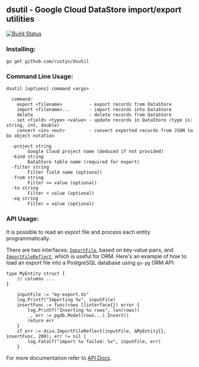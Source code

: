 ## dsutil - Google Cloud DataStore import/export utilities

[![Build Status](https://travis-ci.com/rustyx/dsutil.svg?branch=master)](https://travis-ci.com/rustyx/dsutil)

### Installing:

```
go get github.com/rustyx/dsutil
```

### Command Line Usage:

```
dsutil [options] command <args>

  command:
    export <filename>          - export records from DataStore
    import <filename>...       - import records into DataStore
    delete                     - delete records from DataStore
    set <field> <type> <value> - update records in DataStore (type is: string, int, double)
    convert <in> <out>         - convert exported records from JSON to Go object notation

  -project string
    	Google Cloud project name (deduced if not provided)
  -kind string
    	DataStore table name (required for export)
  -filter string
    	Filter field name (optional)
  -from string
    	Filter >= value (optional)
  -to string
    	Filter < value (optional)
  -eq string
    	Filter = value (optional)
```

### API Usage:

It is possible to read an export file and process each entity programmatically.

There are two interfaces: [`ImportFile`](https://pkg.go.dev/github.com/rustyx/dsutil/dsio#ImportFile), based on key-value pairs, and [`ImportFileReflect`](https://pkg.go.dev/github.com/rustyx/dsutil/dsio#ImportFileReflect), which is useful for ORM. Here's an example of how to load an export file into a PostgreSQL database using `go-pg` ORM API:

```
type MyEntity struct {
	// columns ...
}

	inputFile := "my-export.ds"
	log.Printf("Importing %v", inputFile)
	insertFunc := func(rows []interface{}) error {
		log.Printf("Inserting %v rows", len(rows))
		_, err := pgdb.Model(rows...).Insert()
		return err
	}
	if err := dsio.ImportFileReflect(inputFile, &MyEntity{}, insertFunc, 200); err != nil {
		log.Fatalf("import %v failed: %v", inputFile, err)
	}
```

For more documentation refer to [API Docs](https://pkg.go.dev/github.com/rustyx/dsutil/dsio).
